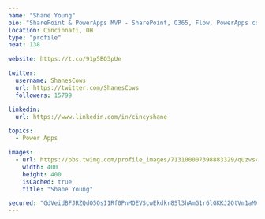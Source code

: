 ```yaml
---
name: "Shane Young"
bio: "SharePoint & PowerApps MVP - SharePoint, O365, Flow, PowerApps consulting? @PowerApps911 | Pure Snark? You found it."
location: Cincinnati, OH
type: "profile"
heat: 138

website: https://t.co/91p5BQ3pUe

twitter:
  username: ShanesCows
  url: https://twitter.com/ShanesCows
  followers: 15799

linkedin:
  url: https://www.linkedin.com/in/cincyshane

topics:
  - Power Apps

images:
  - url: https://pbs.twimg.com/profile_images/713100007398883329/qUzvsvQ3_400x400.jpg
    width: 400
    height: 400
    isCached: true
    title: "Shane Young"

secured: "GdVeidBFJRZQdO5OsI1Rf0PnMOEVScwEkdkr8Sl3hAmG1r6lGKKJ2OtVm1aMAxUnbXpYyvfe+DpZBPLAhE5tQLxXiEncebKq+Drc7EUCipMkNnfedaU2eHUh8z/mLuX3xeVtUW75xHAJU460NkANLpzyPqFPn81u12n+NnJyCs0bbejLbaBT8UHz48EeTb9Xze5bQ2z8s0QbmB0wZfsySkbz1VmaFco3DJYAIb9HVlpvxO1T1h2hmprifS/IG7up8iPAyloDWulDrhcDh95RnzW+om3nsjmOM22S991kKKztPj2u1hbKtjSyM+4kq9Ni3peytlWkH5eLfCYrsBjI7RHm2c0FgaORwCsFXk+SHDyt7+AQeMrL0TZdB/PaEJ6RPLIpD/msaYWZS2ygWgPwzNlzfqPDjJu/CcB3hoQB8Ug=;N/DvAjEvV4lEsCWdBOXVvw=="
---
```



